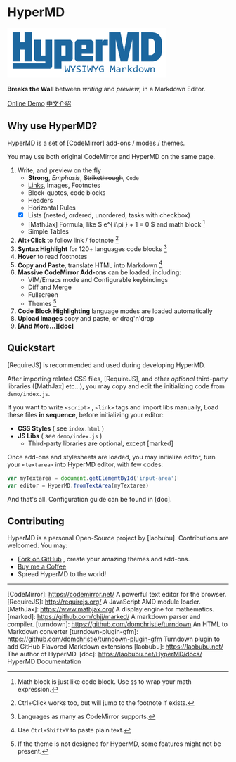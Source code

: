 # HyperMD

![HyperMD Markdown Editor](./demo/logo.png)

**Breaks the Wall** between *writing* and *preview*, in a Markdown Editor.

[Online Demo](https://laobubu.net/HyperMD/)
[中文介绍](./demo/README.zh-CN.md)

## Why use HyperMD?

HyperMD is a set of [CodeMirror] add-ons / modes / themes.

You may use both original CodeMirror and HyperMD on the same page.

1. Write, and preview on the fly
    - **Strong**, *Emphasis*, ~~Strikethrough~~, `Code`
    - [Links](https://laobubu.net), Images, Footnotes
    - Block-quotes, code blocks
    - Headers
    - Horizontal Rules
    - [x] Lists (nested, ordered, unordered, tasks with checkbox)
    - [MathJax] Formula, like $ e^{ i\pi } + 1 = 0 $ and math block [^4]
    - Simple Tables
2. **Alt+Click** to follow link / footnote [^1]
3. **Syntax Highlight** for 120+ languages code blocks [^2]
4. **Hover** to read footnotes
5. **Copy and Paste**, translate HTML into Markdown [^5]
6. **Massive CodeMirror Add-ons** can be loaded, including:
    - VIM/Emacs mode and Configurable keybindings
    - Diff and Merge
    - Fullscreen
    - Themes [^3]
7. **Code Block Highlighting** language modes are loaded automatically
8. **Upload Images** copy and paste, or drag'n'drop
9. **[And More...][doc]**

## Quickstart

[RequireJS] is recommended and used during developing HyperMD.

After importing related CSS files, [RequireJS],
and other *optional* third-party libraries ([MathJax] etc...),
you may copy and edit the initializing code from `demo/index.js`.

If you want to write `<script>` , `<link>` tags and import libs manually,
Load these files **in sequence**, before initializing your editor:

* **CSS Styles** ( see `index.html` )
* **JS Libs** ( see `demo/index.js` )
    - Third-party libraries are optional, except [marked]

Once add-ons and stylesheets are loaded, you may initialize editor,
turn your `<textarea>` into HyperMD editor, with few codes:

```javascript
var myTextarea = document.getElementById('input-area')
var editor = HyperMD.fromTextArea(myTextarea)
```

And that's all. Configuration guide can be found in [doc].

## Contributing

HyperMD is a personal Open-Source project by [laobubu].
Contributions are welcomed. You may:

 - [Fork on GitHub](https://github.com/laobubu/HyperMD/) , create your amazing themes and add-ons.
 - [Buy me a Coffee](https://laobubu.net/donate.html)
 - Spread HyperMD to the world!



-------------------------------------------------------
[CodeMirror]: https://codemirror.net/   A powerful text editor for the browser.
[RequireJS]:  http://requirejs.org/   A JavaScript AMD module loader.
[MathJax]:  https://www.mathjax.org/  A display engine for mathematics.
[marked]:   https://github.com/chjj/marked/  A markdown parser and compiler.
[turndown]: https://github.com/domchristie/turndown An HTML to Markdown converter
[turndown-plugin-gfm]: https://github.com/domchristie/turndown-plugin-gfm Turndown plugin to add GitHub Flavored Markdown extensions
[laobubu]:  https://laobubu.net/  The author of HyperMD.
[doc]: https://laobubu.net/HyperMD/docs/ HyperMD Documentation

[^1]: Ctrl+Click works too, but will jump to the footnote if exists.
[^2]: Languages as many as CodeMirror supports.
[^3]: If the theme is not designed for HyperMD, some features might not be present.
[^4]: Math block is just like code block. Use `$$` to wrap your math expression.
[^5]: Use `Ctrl+Shift+V` to paste plain text.
